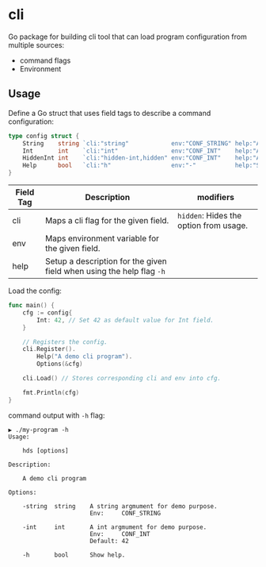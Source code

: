 # cli

Go package for building cli tool that can load program configuration from multiple sources:

- command flags
- Environment

## Usage

Define a Go struct that uses field tags to describe a command configuration:

```go
type config struct {
	String    string `cli:"string"            env:"CONF_STRING" help:"A string argmument for demo purpose."`
	Int       int    `cli:"int"               env:"CONF_INT"    help:"A int argmument for demo purpose."`
	HiddenInt int    `cli:"hidden-int,hidden" env:"CONF_INT"    help:"A int argmument for demo purpose."`
	Help      bool   `cli:"h"                 env:"-"           help:"Show help."`
}
```

| Field Tag | Description                                                           | modifiers                              |
| --------- | --------------------------------------------------------------------- | -------------------------------------- |
| cli       | Maps a cli flag for the given field.                                  | `hidden`: Hides the option from usage. |
| env       | Maps environment variable for the given field.                        |                                        |
| help      | Setup a description for the given field when using the help flag `-h` |                                        |

Load the config:

```go
func main() {
	cfg := config{
		Int: 42, // Set 42 as default value for Int field.
	}

	// Registers the config.
	cli.Register().
		Help("A demo cli program").
		Options(&cfg)

	cli.Load() // Stores corresponding cli and env into cfg.

	fmt.Println(cfg)
}
```

command output with `-h` flag:

```
▶ ./my-program -h
Usage:

    hds [options]

Description:

    A demo cli program

Options:

    -string  string    A string argmument for demo purpose.
                       Env:     CONF_STRING

    -int     int       A int argmument for demo purpose.
                       Env:     CONF_INT
                       Default: 42

    -h       bool      Show help.
```
